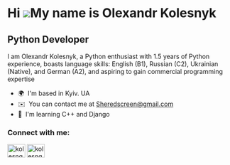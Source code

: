 Hi ![](https://user-images.githubusercontent.com/18350557/176309783-0785949b-9127-417c-8b55-ab5a4333674e.gif)My name is Olexandr Kolesnyk
=========================================================================================================================================

Python Developer
----------------

I am Olexandr Kolesnyk, a Python enthusiast with 1.5 years of Python experience, boasts language skills: English (B1), Russian (C2), Ukrainian (Native), and German (A2), and aspiring to gain commercial programming expertise

*   🌍  I'm based in Kyiv. UA
*   ✉️  You can contact me at [Sheredscreen@gmail.com](mailto:Sheredscreen@gmail.com)
*   🧠  I'm learning C++ and Django
<h3 align="left">Connect with me:</h3>
<p align="left">
<a href="https://instagram.com/kolesnqk" target="blank"><img align="center" src="https://raw.githubusercontent.com/rahuldkjain/github-profile-readme-generator/master/src/images/icons/Social/instagram.svg" alt="kolesnqk" height="30" width="40" /></a>
<a href="https://www.leetcode.com/kolesnqk" target="blank"><img align="center" src="https://raw.githubusercontent.com/rahuldkjain/github-profile-readme-generator/master/src/images/icons/Social/leet-code.svg" alt="kolesnqk" height="30" width="40" /></a>
</p>
